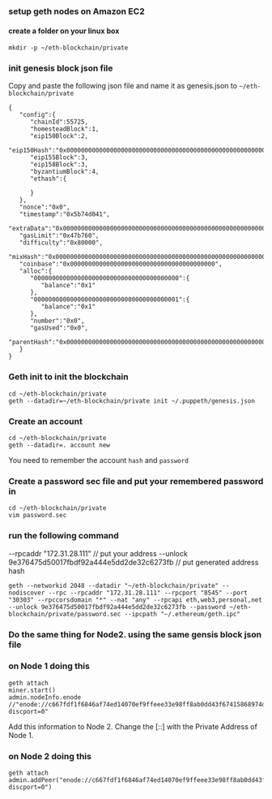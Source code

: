 ### setup geth nodes on Amazon EC2

#### create a folder on your linux box

```
mkdir -p ~/eth-blockchain/private
```

### init genesis block json file

Copy and paste the following json file and name it as genesis.json to `~/eth-blockchain/private`

```
{
   "config":{
      "chainId":55725,
      "homesteadBlock":1,
      "eip150Block":2,
      "eip150Hash":"0x0000000000000000000000000000000000000000000000000000000000000000",
      "eip155Block":3,
      "eip158Block":3,
      "byzantiumBlock":4,
      "ethash":{

      }
   },
   "nonce":"0x0",
   "timestamp":"0x5b74d041",
   "extraData":"0x0000000000000000000000000000000000000000000000000000000000000000",
   "gasLimit":"0x47b760",
   "difficulty":"0x80000",
   "mixHash":"0x0000000000000000000000000000000000000000000000000000000000000000",
   "coinbase":"0x0000000000000000000000000000000000000000",
   "alloc":{
      "0000000000000000000000000000000000000000":{
         "balance":"0x1"
      },
      "0000000000000000000000000000000000000001":{
         "balance":"0x1"
      },
      "number":"0x0",
      "gasUsed":"0x0",
      "parentHash":"0x0000000000000000000000000000000000000000000000000000000000000000"
   }
}
```

### Geth init to init the blockchain


```
cd ~/eth-blockchain/private
geth --datadir=~/eth-blockchain/private init ~/.puppeth/genesis.json
```

### Create an account

```
cd ~/eth-blockchain/private
geth --datadir=. account new
```

You need to remember the account `hash` and `password`

### Create a password sec file and put your remembered password in

```
cd ~/eth-blockchain/private
vim password.sec
```

### run the following command

--rpcaddr "172.31.28.111" // put your address
--unlock 9e376475d50017fbdf92a444e5dd2de32c6273fb // put generated address hash


```
geth --networkid 2048 --datadir "~/eth-blockchain/private" --nodiscover --rpc --rpcaddr "172.31.28.111" --rpcport "8545" --port "30303" --rpccorsdomain "*" --nat "any" --rpcapi eth,web3,personal,net --unlock 9e376475d50017fbdf92a444e5dd2de32c6273fb --password ~/eth-blockchain/private/password.sec --ipcpath "~/.ethereum/geth.ipc"
```


### Do the same thing for Node2. using the same gensis block json file

### on Node 1 doing this

```
geth attach
miner.start()
admin.nodeInfo.enode //"enode://c667fdf1f6846af74ed14070ef9ffeee33e98ff8ab0dd43f67415868974d8205e0fb7f55f6f37e9e1ebb112adfc0b88755714c7bc83a7ac47d30f8eb53118687@[::]:30303?discport=0"
```

Add this information to Node 2. Change the [::] with the Private Address of Node 1.




### on Node 2 doing this

```
geth attach
admin.addPeer("enode://c667fdf1f6846af74ed14070ef9ffeee33e98ff8ab0dd43f67415868974d8205e0fb7f55f6f37e9e1ebb112adfc0b88755714c7bc83a7ac47d30f8eb53118687@172.31.62.34:30303?discport=0")
```

